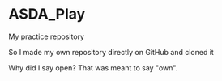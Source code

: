 # ASDA_Play
My practice repository

So I made my own repository directly on GitHub and cloned it

Why did I say open? That was meant to say "own".
